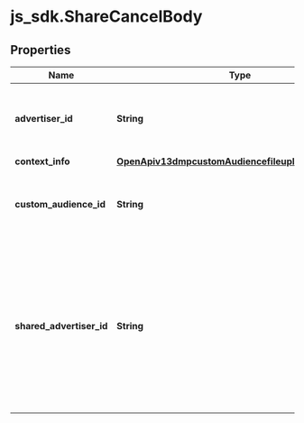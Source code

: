 # js_sdk.ShareCancelBody

## Properties
Name | Type | Description | Notes
------------ | ------------- | ------------- | -------------
**advertiser_id** | **String** | The advertiser ID that performed the operation. | [required] 
**context_info** | [**OpenApiv13dmpcustomAudiencefileuploadContextInfo**](OpenApiv13dmpcustomAudiencefileuploadContextInfo.md) |  | [optional] 
**custom_audience_id** | **String** | The audience ID that you want to stop sharing. | [required] 
**shared_advertiser_id** | **String** | The advertiser ID you want to stop sharing with. You only need to pass this field if you want to stop sharing audiences with an advertiser. | [required] 

